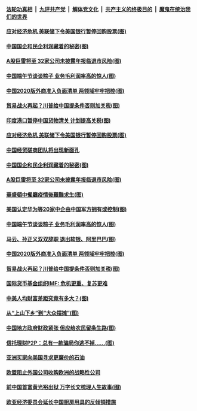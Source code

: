 

####  [法轮功真相](../../../../basic/blob/master/README.md?t=06261931) &nbsp;|&nbsp; [九评共产党](../../../../9ping.md/blob/master/README.md?t=06261931) &nbsp;|&nbsp; [解体党文化](../../../../jtdwh.md/blob/master/README.md?t=06261931)  &nbsp;|&nbsp; [共产主义的终极目的](../../../../gczydzjmd.md/blob/master/README.md?t=06261931) &nbsp;|&nbsp; [魔鬼在统治我们的世界](../../../../mgztzwmdsj.md/blob/master/README.md?t=06261931) 

#### [应对经济危机 美联储下令美国银行暂停回购股票(图)](../pages/p5/937760.md?t=06261931) 

#### [中国国企和民企利润藏着的秘密(图)](../pages/p5/937711.md?t=06261931) 

#### [A股巨雷将至 32家公司未披露年报临退市风险(图)](../pages/p5/937727.md?t=06261931) 

#### [中国端午节谈谈粽子 业务毛利润率高的惊人(图)](../pages/p5/937695.md?t=06261931) 

#### [中国2020版外商准入负面清单 两领域牢牢把控(图)](../pages/p5/937687.md?t=06261931) 

#### [贸易战火再起？川普给中国提条件否则加关税(图)](../pages/p5/937682.md?t=06261931) 

#### [印度港口暂停中国货物清关 计划提高关税(图)](../pages/p5/937779.md?t=06261931) 

#### [应对经济危机 美联储下令美国银行暂停回购股票(图)](../pages/p5/937760.md?t=06261931) 

#### [中国经贸磋商团队将出现新面孔](../pages/p5/937736.md?t=06261931) 

#### [中国国企和民企利润藏着的秘密(图)](../pages/p5/937711.md?t=06261931) 

#### [A股巨雷将至 32家公司未披露年报临退市风险(图)](../pages/p5/937727.md?t=06261931) 

#### [華盛頓中餐廳疫情後艱難求生(图)](../pages/p5/937726.md?t=06261931) 

#### [美国认定华为等20家中企由中国军方拥有或控制(图)](../pages/p5/937724.md?t=06261931) 

#### [中国端午节谈谈粽子 业务毛利润率高的惊人(图)](../pages/p5/937695.md?t=06261931) 

#### [马云、孙正义双双辞职 退出软银、阿里巴巴(图)](../pages/p5/937690.md?t=06261931) 

#### [中国2020版外商准入负面清单 两领域牢牢把控(图)](../pages/p5/937687.md?t=06261931) 

#### [贸易战火再起？川普给中国提条件否则加关税(图)](../pages/p5/937682.md?t=06261931) 

#### [国际货币基金组织IMF: 危机更重、复苏更难](../pages/p5/937676.md?t=06261931) 

#### [中美人均财富差距究竟有多大？(图)](../pages/p5/937633.md?t=06261931) 

#### [从“上山下乡”到“大众摆摊”(图)](../pages/p5/937620.md?t=06261931) 

#### [中国地方政府财政紧张 但应给农民留条生路(图)](../pages/p5/937593.md?t=06261931) 

#### [信托理财P2P：总有一款骗局你逃不掉……(图)](../pages/p5/937618.md?t=06261931) 

#### [亚洲买家向美国寻求更廉价的石油](../pages/p5/937608.md?t=06261931) 

#### [欧盟阻止外国公司收购欧洲的战略性公司](../pages/p5/937606.md?t=06261931) 

#### [前中国首富黄光裕出狱 万字长文梳理人生故事(图)](../pages/p5/937586.md?t=06261931) 

#### [欧亚经济委员会延长中国厨房用具的反倾销措施](../pages/p5/937582.md?t=06261931) 

